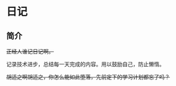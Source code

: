 # 日记

## 简介
~~正经人谁记日记啊。~~

记录技术进步，总结每一天完成的内容。用以鼓励自己，防止懒惰。

~~胡适之啊胡适之，你怎么能如此堕落，先前定下的学习计划都忘了吗？~~

<!-- <DiaryCalendar /> -->